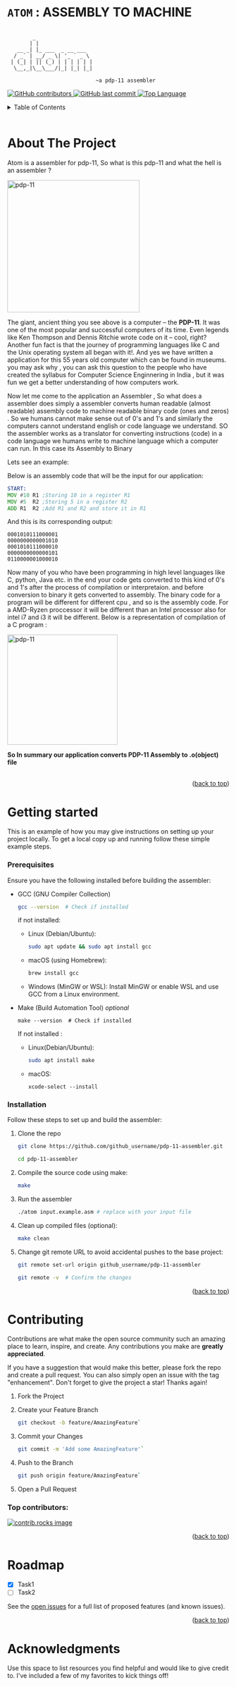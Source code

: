 
# ` ATOM ` : ASSEMBLY TO MACHINE




```

        _                  
       | |                 
   __ _| |_ ___  _ __ ___  
  / _` | __/ _ \| '_ ` _ \ 
 | (_| | || (_) | | | | | |
  \__,_|\__\___/|_| |_| |_|
                           
                            ~a pdp-11 assembler
```


[![GitHub contributors](https://img.shields.io/github/contributors/neo-0007/pdp-11-assembler?style=for-the-badge)
][contributors-url]
[![GitHub last commit](https://img.shields.io/github/last-commit/neo-0007/pdp-11-assembler?style=for-the-badge)
][commit-url]
[![Top Language](https://img.shields.io/github/languages/top/neo-0007/pdp-11-assembler?style=for-the-badge)][language-url]



[contributors-url]: https://github.com/neo-0007/pdp-11-assembler/graphs/contributors
[commit-url]:https://github.com/neo-0007/pdp-11-assembler/commits/main/
[language-url]: https://github.com/search?q=repo%3Aneo-0007%2Fpdp-11-assembler++language%3AC&type=code

<!-- TABLE OF CONTENTS -->
<details>
  <summary>Table of Contents</summary>
  <ol>
    <li>
      <a href="#about-the-project">About The Project</a>
      <ul>
        <li><a href="#documentation">documentation</a></li>
      </ul>
    </li>
    <li>
      <a href="#getting-started">Getting Started</a>
      <ul>
        <li><a href="#prerequisites">Prerequisites</a></li>
        <li><a href="#installation">Installation</a></li>
      </ul>
    </li>
    <li><a href="#contributing">Contributing</a></li>
    <li><a href="#roadmap">Roadmap</a></li>
    <li><a href="#acknowledgments">Acknowledgments</a></li>
  </ol>
</details>
<br>

# About The Project

Atom is a assembler for pdp-11, So what is this pdp-11 and what the hell is an assembler ?<br>

<img src="docs/images/pdp-11-assembler.jpg" alt="pdp-11" height="300">

The giant, ancient thing you see above is a computer – the **PDP-11**. It was one of the most popular and successful computers of its time. Even legends like Ken Thompson and Dennis Ritchie wrote code on it – cool, right? Another fun fact is that the journey of programming languages like C and the Unix operating system all began with it!. And yes we have written a application for this 55 years old computer which can be found in museums. you may ask why , you can ask this question to the people who have created the syllabus for Computer Science Enginnering in India , but it was fun we get a better understanding of how computers work. <br>

Now let me come to the application an Assembler , So what does a assembler does simply a assembler converts human readable (almost readable) assembly code to machine readable binary code (ones and zeros) . So we humans cannot make sense out of 0's and 1's and similarly the computers cannot understand english or code language we understand. SO the assembler works as a translator for converting instructions (code) in a code language we humans write to machine language which a computer can run. In this case its Assembly to Binary<br>

Lets see an example:

Below is an assembly code that will be the input for our application:
```asm
START:
MOV #10 R1 ;Storing 10 in a register R1
MOV #5  R2 ;Storing 5 in a register R2
ADD R1  R2 ;Add R1 and R2 and store it in R1
```
And this is its corresponding output:

```bin
0001010111000001
0000000000001010
0001010111000010
0000000000000101
0110000001000010
```

Now many of you who have been programming in high level languages like C, python, Java etc. in the end your code gets converted to this kind of 0's and 1's after the process of compilation or interpretaion. and before conversion to binary it gets converted to assembly. The binary code for a program will be different for different cpu , and so is the assembly code. For a AMD-Ryzen proccessor it will be different than an Intel processor also for intel i7 and i3 it will be different. Below is a representation of compilation of a C program :

<img src="docs/images/compilation-pipeline.png" alt="pdp-11" height="250">

**So In summary our application converts PDP-11 Assembly to .o(object) file** 
<br>
<br>

<p align="right">(<a href="#readme-top">back to top</a>)</p>

# Getting started

This is an example of how you may give instructions on setting up your project locally.
To get a local copy up and running follow these simple example steps.

### Prerequisites

Ensure you have the following installed before building the assembler:
* GCC (GNU Compiler Collection)
  ```sh
  gcc --version  # Check if installed
  ```
  if not installed:
  * Linux (Debian/Ubuntu):
    ```sh
    sudo apt update && sudo apt install gcc
     ```
  * macOS (using Homebrew):
    ```sh
    brew install gcc
     ```
  * Windows (MinGW or WSL): Install MinGW or enable WSL and use GCC from a Linux environment.

* Make (Build Automation Tool) *optional*
    ```
    make --version  # Check if installed
    ```
    If not installed :
    * Linux(Debian/Ubuntu):
        ```sh
        sudo apt install make
        ```
    * macOS:
        ```
        xcode-select --install
        ```

### Installation

Follow these steps to set up and build the assembler:

1. Clone the repo
   ```sh
   git clone https://github.com/github_username/pdp-11-assembler.git

   cd pdp-11-assembler
   ```
2. Compile the source code using make:
   ```sh
   make
   ```
4. Run the assembler
   ```sh
   ./atom input.example.asm # replace with your input file
   ```
5. Clean up compiled files (optional):
   ```sh
   make clean
   ```
6. Change git remote URL to avoid accidental pushes to the base project:
    ```sh
    git remote set-url origin github_username/pdp-11-assembler
    
    git remote -v  # Confirm the changes
    ```

<p align="right">(<a href="#readme-top">back to top</a>)</p>


# Contributing

Contributions are what make the open source community such an amazing place to learn, inspire, and create. Any contributions you make are **greatly appreciated**.

If you have a suggestion that would make this better, please fork the repo and create a pull request. You can also simply open an issue with the tag "enhancement".
Don't forget to give the project a star! Thanks again!

1. Fork the Project

2. Create your Feature Branch 
    ```sh
    git checkout -b feature/AmazingFeature`
    ```

3. Commit your Changes 
    ```sh
    git commit -m 'Add some AmazingFeature'`
    ```

4. Push to the Branch 
    ```sh
    git push origin feature/AmazingFeature`
    ```

5. Open a Pull Request

### Top contributors:

<a href="https://github.com/neo-0007/pdp-11-assembler/graphs/contributors">
  <img src="https://contrib.rocks/image?repo=neo-0007/pdp-11-assembler" alt="contrib.rocks image" />
</a>

<p align="right">(<a href="#readme-top">back to top</a>)</p>


# Roadmap

- [x] Task1
- [ ] Task2

See the [open issues](https://github.com/neo-0007/pdp-11-assembler/issues) for a full list of proposed features (and known issues).

<p align="right">(<a href="#readme-top">back to top</a>)</p>

# Acknowledgments

Use this space to list resources you find helpful and would like to give credit to. I've included a few of my favorites to kick things off!
